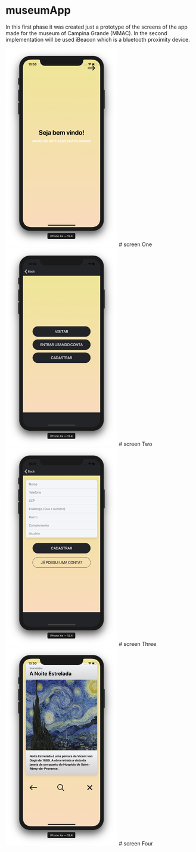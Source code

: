 # museumApp
In this first phase it was created just a prototype of the screens of the app made for the museum of Campina Grande (MMAC). In the second implementation will be used iBeacon which is a bluetooth proximity device.

<img src="images/screen-one.png" width="300">
# screen One

<img src="images/screen-two.png" width="300">
# screen Two

<img src="images/screen-three.png" width="300">
# screen Three

<img src="images/screen-four.png" width="300">
# screen Four


